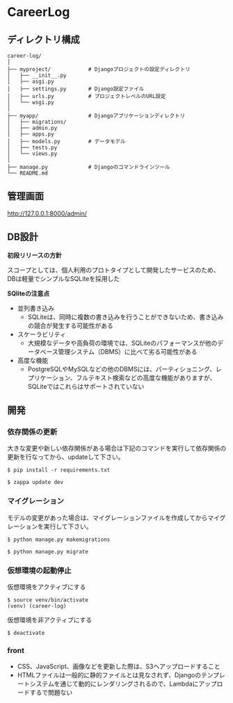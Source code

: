# CareerLog

## ディレクトリ構成
```
career-log/
│
├── myproject/            # Djangoプロジェクトの設定ディレクトリ
│   ├── __init__.py
│   ├── asgi.py
│   ├── settings.py       # Django設定ファイル
│   ├── urls.py           # プロジェクトレベルのURL設定
│   └── wsgi.py
│
├── myapp/                # Djangoアプリケーションディレクトリ
│   ├── migrations/
│   ├── admin.py
│   ├── apps.py
│   ├── models.py         # データモデル
│   ├── tests.py
│   └── views.py
│
├── manage.py             # Djangoのコマンドラインツール
└── README.md
```

## 管理画面
http://127.0.0.1:8000/admin/

## DB設計

**初段リリースの方針**

スコープとしては、個人利用のプロトタイプとして開発したサービスのため、DBは軽量でシンプルなSQLiteを採用した

**SQliteの注意点**

- 並列書き込み
  - SQLiteは、同時に複数の書き込みを行うことができないため、書き込みの競合が発生する可能性がある
- スケーラビリティ
  - 大規模なデータや高負荷の環境では、SQLiteのパフォーマンスが他のデータベース管理システム（DBMS）に比べて劣る可能性がある
- 高度な機能
  - PostgreSQLやMySQLなどの他のDBMSには、パーティショニング、レプリケーション、フルテキスト検索などの高度な機能がありますが、SQLiteではこれらはサポートされていない
  
## 開発

### 依存関係の更新
大きな変更や新しい依存関係がある場合は下記のコマンドを実行して依存関係の更新を行なってから、updateして下さい。
```
$ pip install -r requirements.txt

$ zappa update dev
```

### マイグレーション
モデルの変更があった場合は、マイグレーションファイルを作成してからマイグレーションを実行して下さい。
```
$ python manage.py makemigrations

$ python manage.py migrate
```

### 仮想環境の起動停止
仮想環境をアクティブにする
```
$ source venv/bin/activate
(venv) (career-log)
```
仮想環境を非アクティブにする
```
$ deactivate
```

### front

- CSS、JavaScript、画像などを更新した際は、S3へアップロードすること
- HTMLファイルは一般的に静的ファイルとは見なされず、Djangoのテンプレートシステムを通じて動的にレンダリングされるので、Lambdaにアップロードするで問題ない

